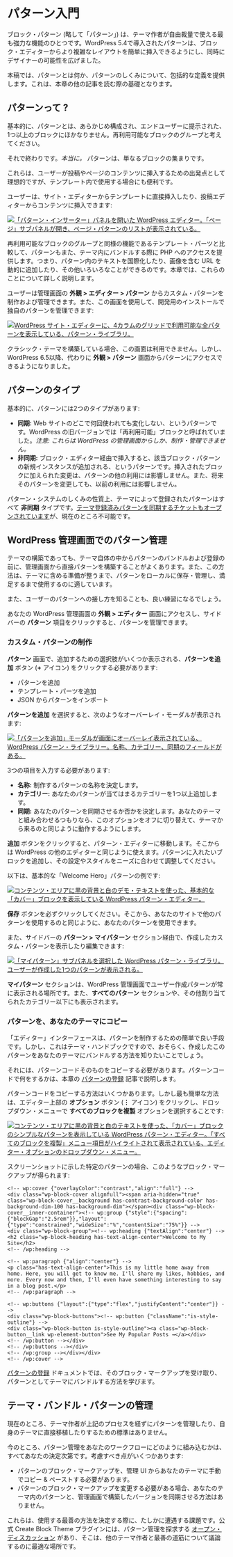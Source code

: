 <!-- 
# Introduction to Patterns
 -->

# パターン入門

<!-- 
Block patterns (“patterns,” for short) are one of the most powerful features at a theme author’s disposal. Introduced in WordPress 5.4, patterns made it easier for users to insert more complex layouts from the block editor while opening a world of possibilities to designers.
 -->

ブロック・パターン (略して「パターン」) は、テーマ作者が自由裁量で使える最も強力な機能のひとつです。WordPress 5.4で導入されたパターンは、ブロック・エディターからより複雑なレイアウトを簡単に挿入できるようにし、同時にデザイナーの可能性を広げました。

<!-- 
This article provides an overarching definition of what patterns are and how they work. This will serve as a foundation as you read through the other articles in this chapter.
 -->

本稿では、パターンとは何か、パターンのしくみについて、包括的な定義を提供します。これは、本章の他の記事を読む際の基礎となります。

<!-- 
## What are patterns?
 -->

## パターンって ?

<!-- 
Essentially, a pattern is nothing more than one or more blocks that have been pre-configured and presented to the end-user. Think of them as reusable groups of blocks.
 -->

基本的に、パターンとは、あらかじめ構成され、エンドユーザーに提示された、1つ以上のブロックにほかなりません。再利用可能なブロックのグループと考えてください。

<!-- 
And that’s it. *Really.* Patterns are just groups of blocks.
 -->

それで終わりです。*本当に。* パターンは、単なるブロックの集まりです。

<!-- 
They are ideal as starting points for users to insert into their post and page content, but they are also useful when used inside of templates.
 -->

これらは、ユーザーが投稿やページのコンテンツに挿入するための出発点として理想的ですが、テンプレート内で使用する場合にも便利です。

<!-- 
Users can insert them directly into a template from the Site Editor or into their content from the Post Editor:
 -->

ユーザーは、サイト・エディターからテンプレートに直接挿入したり、投稿エディターからコンテンツに挿入できます:

<!-- 
[![WordPress editor with the Patterns inserter panel open. The Page sub-panel is open and shows a list of page patterns.](https://i0.wp.com/developer.wordpress.org/files/2024/04/pattern-inserter.jpg?resize=2048%2C1019&ssl=1)](https://i0.wp.com/developer.wordpress.org/files/2024/04/pattern-inserter.jpg?ssl=1)
 -->

[![「パターン・インサーター」パネルを開いた WordPress エディター。「ページ」サブパネルが開き、ページ・パターンのリストが表示されている。](https://i0.wp.com/developer.wordpress.org/files/2024/04/pattern-inserter.jpg?resize=2048%2C1019&ssl=1)](https://i0.wp.com/developer.wordpress.org/files/2024/04/pattern-inserter.jpg?ssl=1)

<!-- 
In comparison to template parts, which is a similar feature for reusable groups of blocks, patterns also give you access to PHP when you bundle them inside a theme. This means that you can internationalize text within them, dynamically add URLs to include images, and more. And you will learn more about these things throughout this chapter.
 -->

再利用可能なブロックのグループと同様の機能であるテンプレート・パーツと比較して、パターンもまた、テーマ内にバンドルする際に PHP へのアクセスを提供します。つまり、パターン内のテキストを国際化したり、画像を含む URL を動的に追加したり、その他いろいろなことができるのです。本章では、これらのことについて詳しく説明します。

<!-- 
Note that users can create and manage custom patterns from the **Appearance > Editor > Patterns** screen in the admin. You can also use this screen to manage your own patterns in your development install:
 -->

ユーザーは管理画面の **外観 > エディター > パターン** からカスタム・パターンを制作および管理できます。また、この画面を使用して、開発用のインストールで独自のパターンを管理できます:

<!-- 
[![Pattern library in the WordPress site editor, which shows a 4-column grid of all available patterns.](https://i0.wp.com/developer.wordpress.org/files/2024/04/pattern-libary.jpg?resize=2048%2C1060&ssl=1)](https://i0.wp.com/developer.wordpress.org/files/2024/04/pattern-libary.jpg?ssl=1)
 -->

[![WordPress サイト・エディターに、4カラムのグリッドで利用可能な全パターンを表示している、パターン・ライブラリ。](https://i0.wp.com/developer.wordpress.org/files/2024/04/pattern-libary.jpg?resize=2048%2C1060&ssl=1)](https://i0.wp.com/developer.wordpress.org/files/2024/04/pattern-libary.jpg?ssl=1)

<!-- 
If you are building a classic theme, this screen is unavailable. But, as of WordPress 6.5, you can access patterns through the **Appearance > Patterns** screen instead.
 -->

クラシック・テーマを構築している場合、この画面は利用できません。しかし、WordPress 6.5以降、代わりに **外観 > パターン** 画面からパターンにアクセスできるようになりました。

<!-- 
## Types of patterns
 -->

## パターンのタイプ

<!-- 
Essentially, there are two types of patterns:
 -->

基本的に、パターンには2つのタイプがあります:

<!-- 
*   **Synced:** Patterns that remain unchanged regardless of how many times or where it’s used on the website. These were formerly called “reusable blocks” in older versions of WordPress. *Note: these can only be created and managed from the WordPress admin.*
*   **Not synced:** Patterns that, when inserted via the Block Editor, create a new instance of the pattern’s blocks. Any changes made to the inserted blocks do not affect other uses of the pattern. Changes to the pattern in the future also do not affect prior uses of it.
 -->

*   **同期:** Web サイトのどこで何回使われても変化しない、というパターンです。WordPress の旧バージョンでは「再利用可能」ブロックと呼ばれていました。*注意: これらは WordPress の管理画面からしか、制作・管理できません。*
*   **非同期:** ブロック・エディター経由で挿入すると、該当ブロック・パターンの新規インスタンスが追加される、というパターンです。挿入されたブロックに加えられた変更は、パターンの他の利用には影響しません。また、将来そのパターンを変更しても、以前の利用には影響しません。

<!-- 
By the nature of how the pattern system works, all patterns registered by the theme are of the **Not synced** type. There is an [open ticket for syncing theme-registered patterns](https://github.com/WordPress/gutenberg/issues/59272), but it is not currently possible.
 -->

パターン・システムのしくみの性質上、テーマによって登録されたパターンはすべて **非同期** タイプです。[テーマ登録済みパターンを同期するチケットもオープンされています](https://github.com/WordPress/gutenberg/issues/59272)が、現在のところ不可能です。

<!-- 
## Managing patterns in the WordPress admin
 -->

## WordPress 管理画面でのパターン管理

<!-- 
Even when building a theme, you will often build patterns directly from the admin before bundling and registering them from within the theme itself. This can also be a good way to store and manage your patterns locally until you are satisfied that they are ready to include in your theme.
 -->

テーマの構築であっても、テーマ自体の中からパターンのバンドルおよび登録の前に、管理画面から直接パターンを構築することがよくあります。また、この方法は、テーマに含める準備が整うまで、パターンをローカルに保存・管理し、満足するまで使用するのに適しています。

<!-- 
It’s also good practice to get a feel for how users interact with patterns.
 -->

また、ユーザーのパターンへの接し方を知ることも、良い練習になるでしょう。

<!-- 
You can manage patterns by visiting the **Appearance > Editor** screen in your WordPress admin and clicking on the **Patterns** item in the sidebar.
 -->

あなたの WordPress 管理画面の **外観 > エディター** 画面にアクセスし、サイドバーの **パターン** 項目をクリックすると、パターンを管理できます。

<!-- 
### Creating custom patterns
 -->

### カスタム・パターンの制作

<!-- 
On the **Patterns** screen, you must click on the **Create pattern** button (**+** icon), which will give you a choice to create several options:
 -->

**パターン** 画面で、追加するための選択肢がいくつか表示される、**パターンを追加** ボタン (**+** アイコン) をクリックする必要があります:

<!-- 
*   Create pattern
*   Create template part
*   Import pattern from JSON
 -->

*   パターンを追加
*   テンプレート・パーツを追加
*   JSON からパターンをインポート

<!-- 
Select the **Create pattern** option, which will trigger an overlay modal that looks like this:
 -->

**パターンを追加** を選択すると、次のようなオーバーレイ・モーダルが表示されます:

<!-- 
[![WordPress pattern library with the "Create pattern" modal overlaying the screen. It has name, categories, and synced fields.](https://i0.wp.com/developer.wordpress.org/files/2024/04/create-pattern-modal.webp?resize=2048%2C1060&ssl=1)](https://i0.wp.com/developer.wordpress.org/files/2024/04/create-pattern-modal.webp?ssl=1)
 -->

[![「パターンを追加」モーダルが画面にオーバーレイ表示されている、WordPress パターン・ライブラリー。名称、カテゴリー、同期のフィールドがある。](https://i0.wp.com/developer.wordpress.org/files/2024/04/create-pattern-modal.webp?resize=2048%2C1060&ssl=1)](https://i0.wp.com/developer.wordpress.org/files/2024/04/create-pattern-modal.webp?ssl=1)

<!-- 
You’ll need to fill out three fields:
 -->

3つの項目を入力する必要があります:

<!-- 
*   **Name:** Decide on a name for the pattern you are creating.
*   **Categories:** Add one or more categories that your pattern will fit into.
*   **Synced:** Decide on whether your pattern should be synced. If you plan to ship this with your theme, you should toggle this option off just so that it behaves the same as it would coming from a theme.
 -->

*   **名称:** 制作するパターンの名称を決定します。
*   **カテゴリー:** あなたのパターンが当てはまるカテゴリーを1つ以上追加します。
*   **同期:** あなたのパターンを同期させるか否かを決定します。あなたのテーマと組み合わせるつもりなら、このオプションをオフに切り替えて、テーマから来るのと同じように動作するようにします。

<!-- 
Once you click the **Create** button, it will take you to the Pattern Editor. From there, it works just like any other Editor in WordPress. Add the blocks that you want to in your pattern and adjust their settings and styles to suit your needs.
 -->

**追加** ボタンをクリックすると、パターン・エディターに移動します。そこからは WordPress の他のエディターと同じように使えます。パターンに入れたいブロックを追加し、その設定やスタイルをニーズに合わせて調整してください。

<!-- 
Here is an example of a basic “Welcome Hero” pattern:
 -->

以下は、基本的な「Welcome Hero」パターンの例です:

<!-- 
[![WordPress pattern editor that shows a basic Cover block with a black background and white demo text in the content area.](https://i0.wp.com/developer.wordpress.org/files/2024/04/pattern-editor.webp?resize=2048%2C1060&ssl=1)](https://i0.wp.com/developer.wordpress.org/files/2024/04/pattern-editor.webp?ssl=1)
 -->

[![コンテンツ・エリアに黒の背景と白のデモ・テキストを使った、基本的な「カバー」ブロックを表示している WordPress パターン・エディター。](https://i0.wp.com/developer.wordpress.org/files/2024/04/pattern-editor.webp?resize=2048%2C1060&ssl=1)](https://i0.wp.com/developer.wordpress.org/files/2024/04/pattern-editor.webp?ssl=1)

<!-- 
Just be sure to hit the **Save** button. From there, you can use your pattern just like you’d use any other pattern on your site.
 -->

**保存** ボタンを必ずクリックしてください。そこから、あなたのサイトで他のパターンを使用するのと同じように、あなたのパターンを使用できます。

<!-- 
You can also view and edit any custom patterns you’ve created via the **Patterns > My Patterns** section in the sidebar:
 -->

また、サイドバーの **パターン > マイパターン** セクション経由で、作成したカスタム・パターンを表示したり編集できます:

<!-- 
[![WordPress pattern library with the "My patterns" sub-panel selected. It shows a single pattern that has been created by the user.](https://i0.wp.com/developer.wordpress.org/files/2024/04/my-patterns.webp?resize=2048%2C1060&ssl=1)](https://i0.wp.com/developer.wordpress.org/files/2024/04/my-patterns.webp?ssl=1)
 -->

[![「マイパターン」サブパネルを選択した WordPress パターン・ライブラリ。ユーザーが作成した1つのパターンが表示される。](https://i0.wp.com/developer.wordpress.org/files/2024/04/my-patterns.webp?resize=2048%2C1060&ssl=1)](https://i0.wp.com/developer.wordpress.org/files/2024/04/my-patterns.webp?ssl=1)

<!-- 
The **My Patterns** section is always where any user-created patterns will appear in the WordPress admin. They will also appear under the **All patterns** section and any other categories they were assigned to.
 -->

**マイパターン** セクションは、WordPress 管理画面でユーザー作成パターンが常に表示される場所です。また、**すべてのパターン** セクションや、その他割り当てられたカテゴリー以下にも表示されます。

<!-- 
### Copying a pattern to your theme
 -->

### パターンを、あなたのテーマにコピー

<!-- 
The Editor interface is a nice and easy method for creating patterns. But this is the Theme Handbook, so you’re probably wanting to know how to bundle this pattern that you’ve created with your theme.
 -->

「エディター」インターフェースは、パターンを制作するための簡単で良い手段です。しかし、これはテーマ・ハンドブックですので、おそらく、作成したこのパターンをあなたのテーマにバンドルする方法を知りたいことでしょう。

<!-- 
For that, you need to copy the pattern code itself. You’ll learn what to do with pattern code in the [Registering Patterns](https://developer.wordpress.org/themes/patterns/registering-patterns/) article in this chapter.
 -->

それには、パターンコードそのものをコピーする必要があります。パターンコードで何をするかは、本章の [パターンの登録](https://developer.wordpress.org/themes/patterns/registering-patterns/) 記事で説明します。

<!-- 
There are a few different methods for copying pattern code. But the easiest way is to click the **Options** button (**⋮** icon) at the top of the editor and select the **Copy all blocks** option in the dropdown menu:
 -->

パターンコードをコピーする方法はいくつかあります。しかし最も簡単な方法は、エディター上部の **オプション** ボタン (**⋮** アイコン) をクリックし、ドロップダウン・メニューで **すべてのブロックを複製** オプションを選択することです:

<!-- 
[![WordPress pattern editor with a simple pattern of a Cover block with black background and white text shown in the content area. The editor options dropdown menu is shown with the "Copy all blocks" menu item highlighted.](https://i0.wp.com/developer.wordpress.org/files/2024/04/copy-pattern.webp?resize=2048%2C1060&ssl=1)](https://i0.wp.com/developer.wordpress.org/files/2024/04/copy-pattern.webp?ssl=1)
 -->

[![コンテンツ・エリアに黒の背景と白のテキストを使った、「カバー」ブロックのシンプルなパターンを表示している WordPress パターン・エディター。「すべてのブロックを複製」メニュー項目がハイライトされて表示されている、エディター・オプションのドロップダウン・メニュー。](https://i0.wp.com/developer.wordpress.org/files/2024/04/copy-pattern.webp?resize=2048%2C1060&ssl=1)](https://i0.wp.com/developer.wordpress.org/files/2024/04/copy-pattern.webp?ssl=1)

<!-- 
For the particular pattern shown in the screenshot, it will give you this block markup:
 -->

スクリーンショットに示した特定のパターンの場合、このようなブロック・マークアップが得られます:

```markup
<!-- wp:cover {"overlayColor":"contrast","align":"full"} -->
<div class="wp-block-cover alignfull"><span aria-hidden="true" class="wp-block-cover__background has-contrast-background-color has-background-dim-100 has-background-dim"></span><div class="wp-block-cover__inner-container"><!-- wp:group {"style":{"spacing":{"blockGap":"2.5rem"}},"layout":{"type":"constrained","wideSize":"%","contentSize":"75%"}} -->
<div class="wp-block-group"><!-- wp:heading {"textAlign":"center"} -->
<h2 class="wp-block-heading has-text-align-center">Welcome to My Site</h2>
<!-- /wp:heading -->

<!-- wp:paragraph {"align":"center"} -->
<p class="has-text-align-center">This is my little home away from home. Here, you will get to know me. I'll share my likes, hobbies, and more. Every now and then, I'll even have something interesting to say in a blog post.</p>
<!-- /wp:paragraph -->

<!-- wp:buttons {"layout":{"type":"flex","justifyContent":"center"}} -->
<div class="wp-block-buttons"><!-- wp:button {"className":"is-style-outline"} -->
<div class="wp-block-button is-style-outline"><a class="wp-block-button__link wp-element-button">See My Popular Posts →︎</a></div>
<!-- /wp:button --></div>
<!-- /wp:buttons --></div>
<!-- /wp:group --></div></div>
<!-- /wp:cover -->
```

<!-- 
In the [Registering Patterns](https://developer.wordpress.org/themes/patterns/registering-patterns/) documentation, you will learn how to take that block markup and bundle it as a pattern with your theme.
 -->

[パターンの登録](https://developer.wordpress.org/themes/patterns/registering-patterns/) ドキュメントでは、そのブロック・マークアップを受け取り、パターンとしてテーマにバンドルする方法を学びます。

<!-- 
## Managing theme-bundled patterns
 -->

## テーマ・バンドル・パターンの管理

<!-- 
There is currently no standard for theme authors to manage their patterns or port them directly to their theme without going through the process outlined above.
 -->

現在のところ、テーマ作者が上記のプロセスを経ずにパターンを管理したり、自身のテーマに直接移植したりするための標準はありません。

<!-- 
For the moment, it’s entirely up to you to decide how you want to integrate pattern management into your workflow. Some things to consider:
 -->

今のところ、パターン管理をあなたのワークフローにどのように組み込むかは、すべてあなたの決定次第です。考慮すべき点がいくつかあります:

<!-- 
*   You’ll need to manually copy and paste a pattern’s block markup from the admin UI to your theme.
*   If you need to make changes to a pattern’s block markup, there’s no way to keep the pattern in your theme and the version you built in the admin in sync.
 -->

*   パターンのブロック・マークアップを、管理 UI からあなたのテーマに手動でコピー & ペーストする必要があります。
*   パターンのブロック・マークアップを変更する必要がある場合、あなたのテーマ内のパターンと、管理画面で構築したバージョンを同期させる方法はありません。

<!-- 
These are certainly challenges that you’ll encounter when deciding the best method to use. There is an [open discussion](https://github.com/WordPress/create-block-theme/issues/287) for the official Create Block Theme plugin that would explore pattern management, and that is the best place to discuss with other theme authors the best path forward.
 -->

これらは、使用する最善の方法を決定する際に、たしかに遭遇する課題です。公式 Create Block Theme プラグインには、パターン管理を探求する [オープン・ディスカッション](https://github.com/WordPress/create-block-theme/issues/287) があり、そこは、他のテーマ作者と最善の道筋について議論するのに最適な場所です。